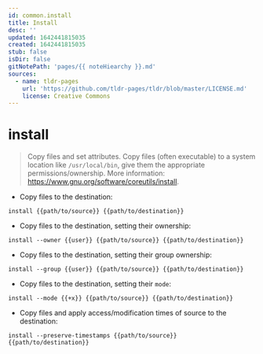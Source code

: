 ```yaml
---
id: common.install
title: Install
desc: ''
updated: 1642441815035
created: 1642441815035
stub: false
isDir: false
gitNotePath: 'pages/{{ noteHiearchy }}.md'
sources:
  - name: tldr-pages
    url: 'https://github.com/tldr-pages/tldr/blob/master/LICENSE.md'
    license: Creative Commons
---
```

# install

> Copy files and set attributes.
> Copy files (often executable) to a system location like `/usr/local/bin`, give them the appropriate permissions/ownership.
> More information: <https://www.gnu.org/software/coreutils/install>.

- Copy files to the destination:

`install {{path/to/source}} {{path/to/destination}}`

- Copy files to the destination, setting their ownership:

`install --owner {{user}} {{path/to/source}} {{path/to/destination}}`

- Copy files to the destination, setting their group ownership:

`install --group {{user}} {{path/to/source}} {{path/to/destination}}`

- Copy files to the destination, setting their `mode`:

`install --mode {{+x}} {{path/to/source}} {{path/to/destination}}`

- Copy files and apply access/modification times of source to the destination:

`install --preserve-timestamps {{path/to/source}} {{path/to/destination}}`

